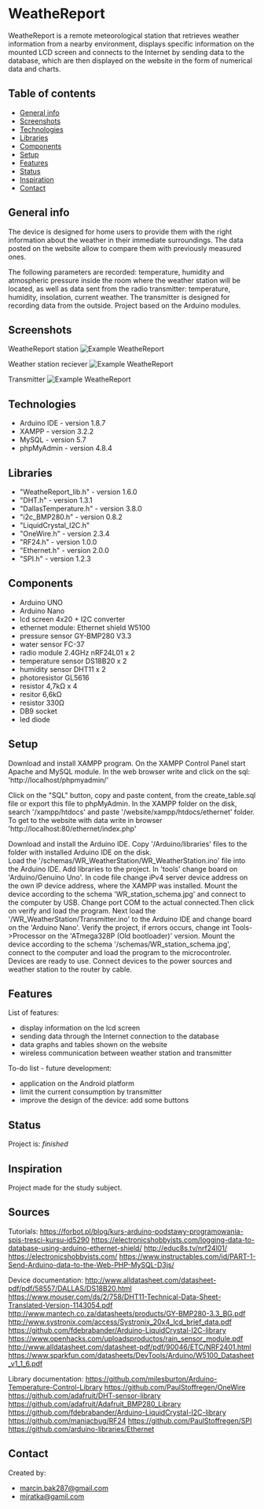 # WeatheReport

WeatheReport is a remote meteorological station that retrieves weather information 
from a nearby environment, displays specific information on the mounted LCD screen 
and connects to the Internet by sending data to the database, 
which are then displayed on the website in the form of numerical data and charts.

## Table of contents
* [General info](#general-info)
* [Screenshots](#screenshots)
* [Technologies](#technologies)
* [Libraries](#libraries)
* [Components](#components)
* [Setup](#setup)
* [Features](#features)
* [Status](#status)
* [Inspiration](#inspiration)
* [Contact](#contact)

## General info
The device is designed for home users to provide them with the right information 
about the weather in their immediate surroundings. 
The data posted on the website allow to compare them with previously measured ones.

The following parameters are recorded: temperature, humidity and atmospheric pressure 
inside the room where the weather station will be located, as well as data sent from 
the radio transmitter: temperature, humidity, insolation, current weather. 
The transmitter is designed for recording data from the outside.
Project based on the Arduino modules.

## Screenshots
WeatheReport station
![Example WeatheReport](./img/weathereport.jpg)

Weather station reciever
![Example WeatheReport](./img/wrstation.jpg)

Transmitter
![Example WeatheReport](./img/wrstation.jpg)


## Technologies
* Arduino IDE - version 1.8.7
* XAMPP - version 3.2.2
* MySQL - version 5.7
* phpMyAdmin - version 4.8.4


## Libraries
* "WeatheReport_lib.h" - version 1.6.0 
* "DHT.h" - version 1.3.1
* "DallasTemperature.h" - version 3.8.0
* "i2c_BMP280.h" - version 0.8.2
* "LiquidCrystal_I2C.h"
* "OneWire.h" - version 2.3.4
* "RF24.h" - version 1.0.0
* "Ethernet.h" - version 2.0.0
* "SPI.h" - version 1.2.3

## Components
* Arduino UNO 
* Arduino Nano
* lcd screen 4x20 + I2C converter
* ethernet module: Ethernet shield W5100
* pressure sensor GY-BMP280 V3.3
* water sensor FC-37
* radio module 2.4GHz nRF24L01 x 2
* temperature sensor DS18B20  x 2
* humidity sensor DHT11  x 2
* photoresistor GL5616
* resistor 4,7kΩ  x 4
* resitor 6,6kΩ
* resistor 330Ω
* DB9 socket
* led diode


## Setup
Download and install XAMPP program. On the XAMPP Control Panel start Apache and MySQL module.
In the web browser write and click on the sql:
'http://localhost/phpmyadmin/'

Click on the "SQL" button, copy and paste content,
from the create_table.sql file or export this file to phpMyAdmin. 
In the XAMPP folder on the disk, search '/xampp/htdocs' and paste '/website/xampp/htdocs/ethernet' folder.
To get to the website with data write in browser 
'http://localhost:80/ethernet/index.php' 
 
Download and install the Arduino IDE. Copy '/Arduino/libraries' files to the folder with installed Arduino IDE on the disk.  
Load the '/schemas/WR_WeatherStation/WR_WeatherStation.ino' file into the Arduino IDE. Add libraries to the project.
In 'tools' change board on 'Arduino/Genuino Uno'. 
In code file change iPv4 server device address on the own IP device address, where the XAMPP was installed.
Mount the device according to the schema 'WR_station_schema.jpg' and connect to the computer by USB. 
Change port COM to the actual connected.Then click on verify and load the program. Next load the '/WR_WeatherStation/Transmitter.ino' to the Arduino IDE and change board on the 'Arduino Nano'.
Verify the project, if errors occurs, change int Tools->Processor on the 'ATmega328P (Old bootloader)' version.
Mount the device according to the schema '/schemas/WR_station_schema.jpg', connect to the computer and load the program to the microcontroler.
Devices are ready to use. Connect devices to the power sources and weather station to the router by cable.


## Features
List of features:
* display information on the lcd screen
* sending data through the Internet connection to the database
* data graphs and tables shown on the website
* wireless communication between weather station and transmitter

To-do list - future development:
* application on the Android platform
* limit the current consumption by transmitter
* improve the design of the device: add some buttons


## Status
Project is: _finished_

## Inspiration
Project made for the study subject. 

## Sources
Tutorials:
https://forbot.pl/blog/kurs-arduino-podstawy-programowania-spis-tresci-kursu-id5290
https://electronicshobbyists.com/logging-data-to-database-using-arduino-ethernet-shield/
http://educ8s.tv/nrf24l01/
https://electronicshobbyists.com/
https://www.instructables.com/id/PART-1-Send-Arduino-data-to-the-Web-PHP-MySQL-D3js/

Device documentation:
http://www.alldatasheet.com/datasheet-pdf/pdf/58557/DALLAS/DS18B20.html
https://www.mouser.com/ds/2/758/DHT11-Technical-Data-Sheet-Translated-Version-1143054.pdf
http://www.mantech.co.za/datasheets/products/GY-BMP280-3.3_BG.pdf
http://www.systronix.com/access/Systronix_20x4_lcd_brief_data.pdf
https://github.com/fdebrabander/Arduino-LiquidCrystal-I2C-library
https://www.openhacks.com/uploadsproductos/rain_sensor_module.pdf
http://www.alldatasheet.com/datasheet-pdf/pdf/90046/ETC/NRF2401.html
https://www.sparkfun.com/datasheets/DevTools/Arduino/W5100_Datasheet_v1_1_6.pdf

Library documentation:
https://github.com/milesburton/Arduino-Temperature-Control-Library
https://github.com/PaulStoffregen/OneWire
https://github.com/adafruit/DHT-sensor-library
https://github.com/adafruit/Adafruit_BMP280_Library
https://github.com/fdebrabander/Arduino-LiquidCrystal-I2C-library
https://github.com/maniacbug/RF24
https://github.com/PaulStoffregen/SPI
https://github.com/arduino-libraries/Ethernet



## Contact
Created by:
* marcin.bak287@gmail.com
* mjratka@gamil.com



